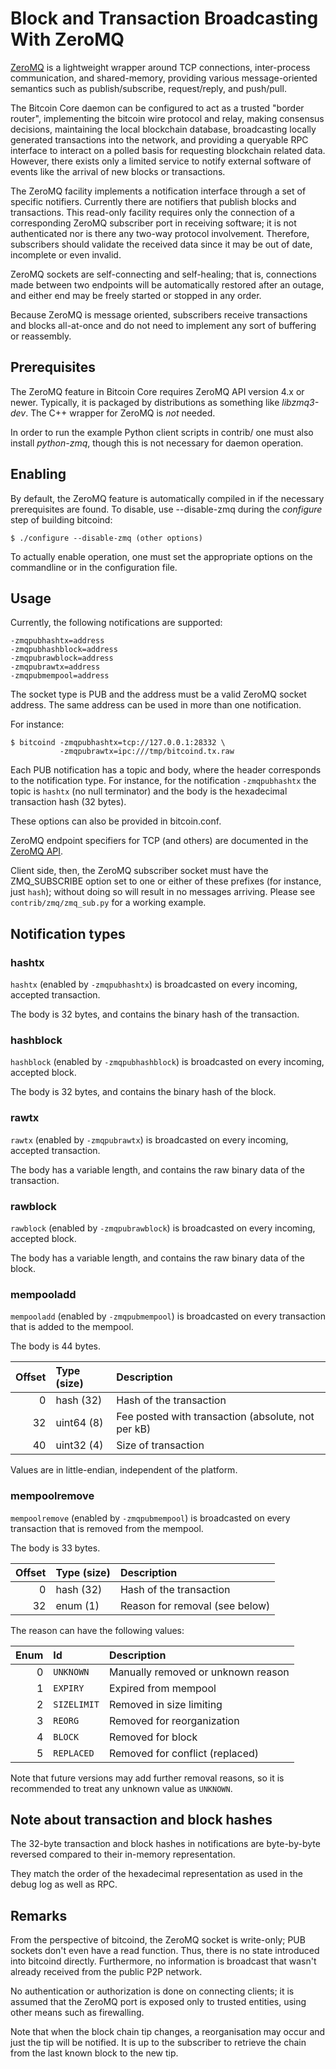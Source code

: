 # Block and Transaction Broadcasting With ZeroMQ

[ZeroMQ](http://zeromq.org/) is a lightweight wrapper around TCP
connections, inter-process communication, and shared-memory,
providing various message-oriented semantics such as publish/subscribe,
request/reply, and push/pull.

The Bitcoin Core daemon can be configured to act as a trusted "border
router", implementing the bitcoin wire protocol and relay, making
consensus decisions, maintaining the local blockchain database,
broadcasting locally generated transactions into the network, and
providing a queryable RPC interface to interact on a polled basis for
requesting blockchain related data. However, there exists only a
limited service to notify external software of events like the arrival
of new blocks or transactions.

The ZeroMQ facility implements a notification interface through a set
of specific notifiers. Currently there are notifiers that publish
blocks and transactions. This read-only facility requires only the
connection of a corresponding ZeroMQ subscriber port in receiving
software; it is not authenticated nor is there any two-way protocol
involvement. Therefore, subscribers should validate the received data
since it may be out of date, incomplete or even invalid.

ZeroMQ sockets are self-connecting and self-healing; that is,
connections made between two endpoints will be automatically restored
after an outage, and either end may be freely started or stopped in
any order.

Because ZeroMQ is message oriented, subscribers receive transactions
and blocks all-at-once and do not need to implement any sort of
buffering or reassembly.

## Prerequisites

The ZeroMQ feature in Bitcoin Core requires ZeroMQ API version 4.x or
newer. Typically, it is packaged by distributions as something like
*libzmq3-dev*. The C++ wrapper for ZeroMQ is *not* needed.

In order to run the example Python client scripts in contrib/ one must
also install *python-zmq*, though this is not necessary for daemon
operation.

## Enabling

By default, the ZeroMQ feature is automatically compiled in if the
necessary prerequisites are found.  To disable, use --disable-zmq
during the *configure* step of building bitcoind:

    $ ./configure --disable-zmq (other options)

To actually enable operation, one must set the appropriate options on
the commandline or in the configuration file.

## Usage

Currently, the following notifications are supported:

    -zmqpubhashtx=address
    -zmqpubhashblock=address
    -zmqpubrawblock=address
    -zmqpubrawtx=address
    -zmqpubmempool=address

The socket type is PUB and the address must be a valid ZeroMQ socket
address. The same address can be used in more than one notification.

For instance:

    $ bitcoind -zmqpubhashtx=tcp://127.0.0.1:28332 \
               -zmqpubrawtx=ipc:///tmp/bitcoind.tx.raw

Each PUB notification has a topic and body, where the header
corresponds to the notification type. For instance, for the
notification `-zmqpubhashtx` the topic is `hashtx` (no null
terminator) and the body is the hexadecimal transaction hash (32
bytes).

These options can also be provided in bitcoin.conf.

ZeroMQ endpoint specifiers for TCP (and others) are documented in the
[ZeroMQ API](http://api.zeromq.org/4-0:_start).

Client side, then, the ZeroMQ subscriber socket must have the
ZMQ_SUBSCRIBE option set to one or either of these prefixes (for
instance, just `hash`); without doing so will result in no messages
arriving. Please see `contrib/zmq/zmq_sub.py` for a working example.

## Notification types

### hashtx

`hashtx` (enabled by `-zmqpubhashtx`) is broadcasted on every incoming,
accepted transaction.

The body is 32 bytes, and contains the binary hash of the transaction.

### hashblock

`hashblock` (enabled by `-zmqpubhashblock`) is broadcasted on every incoming,
accepted block.

The body is 32 bytes, and contains the binary hash of the block.

### rawtx

`rawtx` (enabled by `-zmqpubrawtx`) is broadcasted on every incoming, accepted
transaction.

The body has a variable length, and contains the raw binary data of the transaction.

### rawblock

`rawblock` (enabled by `-zmqpubrawblock`) is broadcasted on every incoming,
accepted block.

The body has a variable length, and contains the raw binary data of the block.

### mempooladd

`mempooladd` (enabled by `-zmqpubmempool`) is broadcasted on every transaction
that is added to the mempool.

The body is 44 bytes.

| Offset  | Type (size)   | Description  |
| -------:|:------------- |:------------ |
| 0       | hash (32)     | Hash of the transaction |
| 32      | uint64 (8)    | Fee posted with transaction (absolute, not per kB) |
| 40      | uint32 (4)    | Size of transaction |

Values are in little-endian, independent of the platform.

### mempoolremove

`mempoolremove` (enabled by `-zmqpubmempool`) is broadcasted on every
transaction that is removed from the mempool.

The body is 33 bytes.

| Offset  | Type (size)   | Description  |
| -------:|:------------- |:------------ |
| 0       | hash (32)     | Hash of the transaction |
| 32      | enum (1)      | Reason for removal (see below) |

The reason can have the following values:

| Enum    | Id            | Description  |
| -------:|:------------- |:------------ |
| 0       | `UNKNOWN`     | Manually removed or unknown reason |
| 1       | `EXPIRY`      | Expired from mempool |
| 2       | `SIZELIMIT`   | Removed in size limiting |
| 3       | `REORG`       | Removed for reorganization |
| 4       | `BLOCK`       | Removed for block |
| 5       | `REPLACED`    | Removed for conflict (replaced) |

Note that future versions may add further removal reasons, so it is
recommended to treat any unknown value as `UNKNOWN`.

## Note about transaction and block hashes

The 32-byte transaction and block hashes in notifications are byte-by-byte
reversed compared to their in-memory representation.

They match the order of the hexadecimal representation as used in the debug log
as well as RPC.

## Remarks

From the perspective of bitcoind, the ZeroMQ socket is write-only; PUB
sockets don't even have a read function. Thus, there is no state
introduced into bitcoind directly. Furthermore, no information is
broadcast that wasn't already received from the public P2P network.

No authentication or authorization is done on connecting clients; it
is assumed that the ZeroMQ port is exposed only to trusted entities,
using other means such as firewalling.

Note that when the block chain tip changes, a reorganisation may occur
and just the tip will be notified. It is up to the subscriber to
retrieve the chain from the last known block to the new tip.
